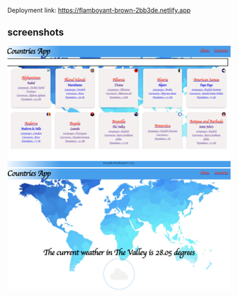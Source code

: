 Deployment link: https://flamboyant-brown-2bb3de.netlify.app


## screenshots

![Country List](countrylist.png)
![Country Weather](countryweather.png)
